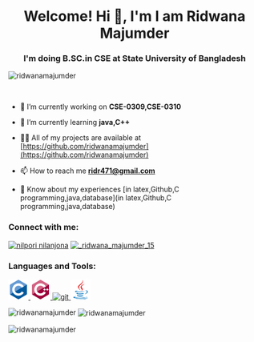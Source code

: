 <h1 align="center">Welcome! Hi 👋, I'm I am Ridwana Majumder</h1>
<h3 align="center">I'm doing B.SC.in CSE at State University of Bangladesh</h3>

<p align="left"> <img src="https://komarev.com/ghpvc/?username=ridwanamajumder&label=Profile%20views&color=0e75b6&style=flat" alt="ridwanamajumder" /> </p>

<p align="left"> <a href="https://twitter.com/" target="blank"><img src="https://img.shields.io/twitter/follow/?logo=twitter&style=for-the-badge" alt="" /></a> </p>

- 🔭 I’m currently working on **CSE-0309,CSE-0310**

- 🌱 I’m currently learning **java,C++**

- 👨‍💻 All of my projects are available at [https://github.com/ridwanamajumder](https://github.com/ridwanamajumder)

- 📫 How to reach me **ridr471@gmail.com**

- 📄 Know about my experiences [in latex,Github,C programming,java,database](in latex,Github,C programming,java,database)

<h3 align="left">Connect with me:</h3>
<p align="left">
<a href="https://fb.com/nilpori nilanjona" target="blank"><img align="center" src="https://raw.githubusercontent.com/rahuldkjain/github-profile-readme-generator/master/src/images/icons/Social/facebook.svg" alt="nilpori nilanjona" height="30" width="40" /></a>
<a href="https://instagram.com/_ridwana_majumder_15" target="blank"><img align="center" src="https://raw.githubusercontent.com/rahuldkjain/github-profile-readme-generator/master/src/images/icons/Social/instagram.svg" alt="_ridwana_majumder_15" height="30" width="40" /></a>
</p>

<h3 align="left">Languages and Tools:</h3>
<p align="left"> <a href="https://www.cprogramming.com/" target="_blank"> <img src="https://raw.githubusercontent.com/devicons/devicon/master/icons/c/c-original.svg" alt="c" width="40" height="40"/> </a> <a href="https://www.w3schools.com/cpp/" target="_blank"> <img src="https://raw.githubusercontent.com/devicons/devicon/master/icons/cplusplus/cplusplus-original.svg" alt="cplusplus" width="40" height="40"/> </a> <a href="https://git-scm.com/" target="_blank"> <img src="https://www.vectorlogo.zone/logos/git-scm/git-scm-icon.svg" alt="git" width="40" height="40"/> </a> <a href="https://www.java.com" target="_blank"> <img src="https://raw.githubusercontent.com/devicons/devicon/master/icons/java/java-original.svg" alt="java" width="40" height="40"/> </a> </p>

<p><img align="left" src="https://github-readme-stats.vercel.app/api/top-langs?username=ridwanamajumder&show_icons=true&locale=en&layout=compact" alt="ridwanamajumder" /></p>

<p>&nbsp;<img align="center" src="https://github-readme-stats.vercel.app/api?username=ridwanamajumder&show_icons=true&locale=en" alt="ridwanamajumder" /></p>

<p><img align="center" src="https://github-readme-streak-stats.herokuapp.com/?user=ridwanamajumder&" alt="ridwanamajumder" /></p>
